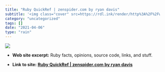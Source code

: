 ```yaml
---
title: "Ruby QuickRef | zenspider.com by ryan davis"
subtitle: '<img class="cover" src=https://rdl.ink/render/http%3A%2F%2Fwww.zenspider.com%2FLanguages%2FRuby%2FQu...'
category: "uncategorized"
tags: []
date: "2021-04-06"
type: "rain"
---
```

<img class="cover" src=https://rdl.ink/render/http%3A%2F%2Fwww.zenspider.com%2FLanguages%2FRuby%2FQuickRef.html%234>



* **Web site excerpt:** Ruby facts, opinions, source code, links, and stuff.

* **Link to site:** **[Ruby QuickRef | zenspider.com by ryan davis](http://www.zenspider.com/Languages/Ruby/QuickRef.html#4)**